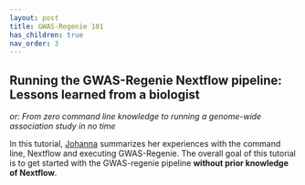 ```yaml
---
layout: post
title: GWAS-Regenie 101
has_children: true
nav_order: 3
---
```


## Running the GWAS-Regenie Nextflow pipeline: Lessons learned from a biologist

*or: From zero command line knowledge to running a genome-wide association study in no time*

In this tutorial, [Johanna](https://twitter.com/johsr2) summarizes her experiences with the command line, Nextflow and executing GWAS-Regenie. The overall goal of this tutorial is to get started with the GWAS-regenie pipeline **without prior knowledge of Nextflow**.
